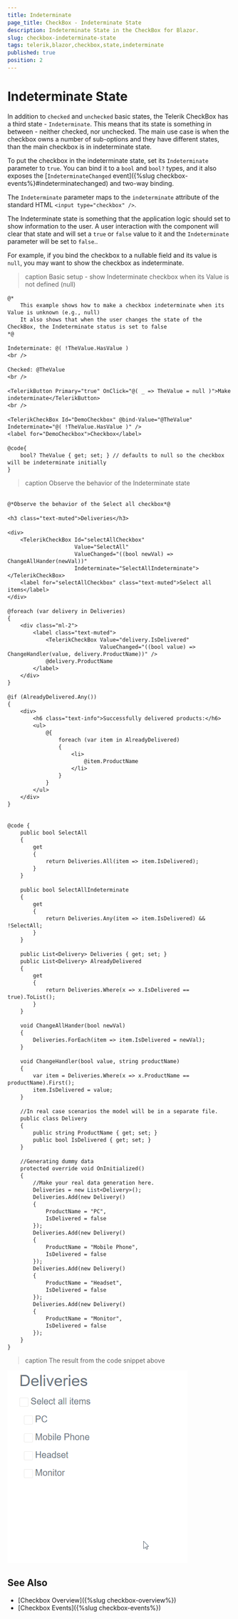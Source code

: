 ```yaml
---
title: Indeterminate
page_title: CheckBox - Indeterminate State
description: Indeterminate State in the CheckBox for Blazor.
slug: checkbox-indeterminate-state
tags: telerik,blazor,checkbox,state,indeterminate
published: true
position: 2
---
```


# Indeterminate State

In addition to `checked` and `unchecked` basic states, the Telerik CheckBox has a third state - `Indeterminate`. This means that its state is something in between - neither checked, nor unchecked.
The main use case is when the checkbox owns a number of sub-options and they have different states, than the main checkbox is in indeterminate state.

To put the checkbox in the indeterminate state, set its `Indeterminate` parameter to `true`. You can bind it to a `bool` and `bool?` types, and it also exposes the [`IndeterminateChanged` event]({%slug checkbox-events%}#indeterminatechanged) and two-way binding.

The `Indeterminate` parameter maps to the `indeterminate` attribute of the standard HTML `<input type="checkbox" />`.

The Indeterminate state is something that the application logic should set to show information to the user. A user interaction with the component will clear that state and will set a `true` or `false` value to it and the `Indeterminate` parameter will be set to `false`.. 

For example, if you bind the checkbox to a nullable field and its value is `null`, you may want to show the checkbox as indeterminate.

>caption Basic setup - show Indeterminate checkbox when its Value is not defined (null)

````CSHTML
@* 
    This example shows how to make a checkbox indeterminate when its Value is unknown (e.g., null)
    It also shows that when the user changes the state of the CheckBox, the Indeterminate status is set to false
*@

Indeterminate: @( !TheValue.HasValue )
<br />

Checked: @TheValue
<br />

<TelerikButton Primary="true" OnClick="@( _ => TheValue = null )">Make indeterminate</TelerikButton>
<br />

<TelerikCheckBox Id="DemoCheckbox" @bind-Value="@TheValue" Indeterminate="@( !TheValue.HasValue )" />
<label for="DemoCheckbox">Checkbox</label>

@code{
    bool? TheValue { get; set; } // defaults to null so the checkbox will be indeterminate initially
}
````

>caption Observe the behavior of the Indeterminate state

````CSHTML

@*Observe the behavior of the Select all checkbox*@

<h3 class="text-muted">Deliveries</h3>

<div>
    <TelerikCheckBox Id="selectAllCheckbox"
                     Value="SelectAll"
                     ValueChanged="((bool newVal) => ChangeAllHander(newVal))"
                     Indeterminate="SelectAllIndeterminate"></TelerikCheckBox>
    <label for="selectAllCheckbox" class="text-muted">Select all items</label>
</div>

@foreach (var delivery in Deliveries)
{
    <div class="ml-2">
        <label class="text-muted">
            <TelerikCheckBox Value="delivery.IsDelivered"
                             ValueChanged="((bool value) => ChangeHandler(value, delivery.ProductName))" />
            @delivery.ProductName
        </label>
    </div>
}

@if (AlreadyDelivered.Any())
{
    <div>
        <h6 class="text-info">Successfully delivered products:</h6>
        <ul>
            @{
                foreach (var item in AlreadyDelivered)
                {
                    <li>
                        @item.ProductName
                    </li>
                }
            }
        </ul>
    </div>
}


@code {
    public bool SelectAll
    {
        get
        {
            return Deliveries.All(item => item.IsDelivered);
        }
    }

    public bool SelectAllIndeterminate
    {
        get
        {
            return Deliveries.Any(item => item.IsDelivered) && !SelectAll;
        }
    }

    public List<Delivery> Deliveries { get; set; }
    public List<Delivery> AlreadyDelivered
    {
        get
        {
            return Deliveries.Where(x => x.IsDelivered == true).ToList();
        }
    }

    void ChangeAllHander(bool newVal)
    {
        Deliveries.ForEach(item => item.IsDelivered = newVal);
    }

    void ChangeHandler(bool value, string productName)
    {
        var item = Deliveries.Where(x => x.ProductName == productName).First();
        item.IsDelivered = value;
    }

    //In real case scenarios the model will be in a separate file.
    public class Delivery
    {
        public string ProductName { get; set; }
        public bool IsDelivered { get; set; }
    }

    //Generating dummy data
    protected override void OnInitialized()
    {
        //Make your real data generation here.
        Deliveries = new List<Delivery>();
        Deliveries.Add(new Delivery()
        {
            ProductName = "PC",
            IsDelivered = false
        });
        Deliveries.Add(new Delivery()
        {
            ProductName = "Mobile Phone",
            IsDelivered = false
        });
        Deliveries.Add(new Delivery()
        {
            ProductName = "Headset",
            IsDelivered = false
        });
        Deliveries.Add(new Delivery()
        {
            ProductName = "Monitor",
            IsDelivered = false
        });
    }
}
````

>caption The result from the code snippet above

![gif to showcase the Indeterminate state](images/checkbox-indeterminate-example.gif)

## See Also

* [Checkbox Overview]({%slug checkbox-overview%})
* [Checkbox Events]({%slug checkbox-events%})
